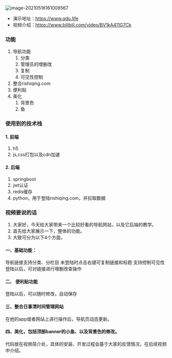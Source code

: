 ![image-20210516161008567](https://file.qdu.life/markdown/2021-05-16-04-10-08-741.png)
- 演示地址：https://www.qdu.life
- 视频介绍：https://www.bilibili.com/video/BV1kA411G7Ck
### 功能

1. 导航功能
	1. 分类
	2. 管理员的增删改
	3. 复制
	4. 可见性控制
2. 整合rishiqing.com
3. 便利贴
4. 美化
	1. 背景色
	2. 鱼

### 使用到的技术栈
#### 1. 前端
1. h5
2. js,css打包以及cdn加速

#### 2. 后端
1. springboot
2. jwt认证
3. redis缓存
4. python，用于登陆rishiqing.com，并拉取数据

### 视频要说的话

1.  大家好，今天给大家带来一个比较好看的导航网站，以及它后端的教学。
2. 首先给大家展示一下，整体的功能。
3. 大致可分为以下4个方面，
 ####  一、基础功能：
  导航链接支持分类、分栏目
  未登陆时点击右键可复制链接和标题
  支持控制可见性
  登陆以后，可对链接进行增删改查操作

####  二、 便利贴功能

登陆以后，可以随时修改，自动保存

####  三、整合日事清时间管理网站

在他的app或者网站上进行操作后，导航页动态更新。

####  四、美化，包括顶部banner的小鱼、以及背景色的修改。


代码放在视频简介处，具体的安装、开发过程会基于大家的反馈情况，在后续视频中介绍。
